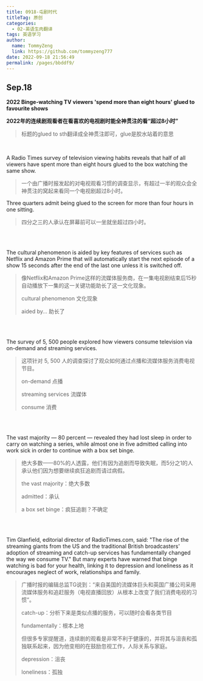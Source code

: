 ```yaml
---
title: 0918-屯剧时代
titleTag: 原创
categories: 
  - 02-英语生肉翻译
tags: 英语学习
author: 
  name: TommyZeng
  link: https://github.com/tommyzeng777
date: 2022-09-18 21:56:49
permalink: /pages/bbddf9/
---
```


## Sep.18 

**2022 Binge-watching TV viewers 'spend more than eight hours' glued to favourite shows**

**2022年的连续剧观看者在看喜欢的电视剧时能全神贯注的看“超过8小时”**

> 标题的glued to sth翻译成全神贯注即可，glue是胶水站着的意思

<br>

A Radio Times survey of television viewing habits reveals that half of all viewers have spent more than eight hours glued to the box watching the same show.

> 一个由广播时报发起的对电视观看习惯的调查显示，有超过一半的观众会全神贯注的窝起来看同一个电视剧超过8小时。

Three quarters admit being glued to the screen for more than four hours in one sitting.

> 四分之三的人承认在屏幕前可以一坐就坐超过四小时。

<br><br>



The cultural phenomenon is aided by key features of services such as Netflix and Amazon Prime that will automatically start the next episode of a show 15 seconds after the end of the last one unless it is switched off.

> 像Netflix和Amazon Prime这样的流媒体服务商，在一集电视剧结束后15秒自动播放下一集的这一关键功能助长了这一文化现象。
>
> cultural phenomenon 文化现象
>
> aided by… 助长了



<br><br>

The survey of 5, 500 people explored how viewers consume television via on-demand and streaming services.

> 这项针对 5, 500 人的调查探讨了观众如何通过点播和流媒体服务消费电视节目。
>
> on-demand 点播
>
> streaming services 流媒体
>
> consume 消费


<br><br>


The vast majority — 80 percent — revealed they had lost sleep in order to carry on watching a series, while almost one in five admitted calling into work sick in order to continue with a box set binge.

> 绝大多数——80%的人透露，他们有因为追剧而导致失眠，而5分之1的人承认他们因为想要继续疯狂追剧而请过病假。
>
> the vast majority：绝大多数
>
> admitted：承认
>
> a box set binge：疯狂追剧？不确定

<br><br>

Tim Glanfield, editorial director of RadioTimes.com, said: "The rise of the streaming giants from the US and the traditional British broadcasters' adoption of streaming and catch-up services has fundamentally changed the way we consume TV."
But many experts have warned that binge watching is bad for your health, linking it to depression and loneliness as it encourages neglect of work, relationships and family.

> 广播时报的编辑总监TG说到：“来自美国的流媒体巨头和英国广播公司采用流媒体服务和追赶服务（电视直播回放）从根本上改变了我们消费电视的习惯”。
>
> catch-up：分析下来是类似点播的服务，可以随时会看各类节目
>
> fundamentally：根本上地
>
> 但很多专家提醒道，连续剧的观看是非常不利于健康的，并将其与沮丧和孤独联系起来，因为他变相的在鼓励忽视工作，人际关系与家庭。
>
> depression：沮丧
>
> loneliness：孤独
